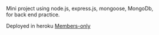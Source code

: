Mini project using 
node.js, 
express.js,
mongoose,
MongoDb,  
for back end practice.

  Deployed in heroku
[Members-only](https://pacific-savannah-69550.herokuapp.com/)
